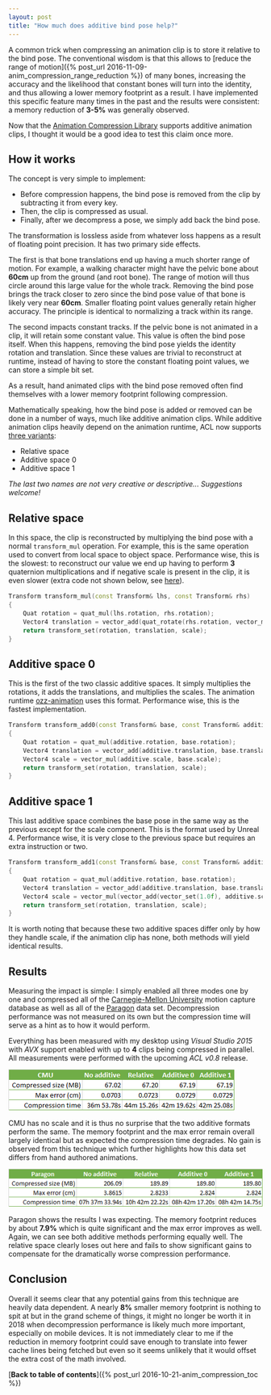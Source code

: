 ```yaml
---
layout: post
title: "How much does additive bind pose help?"
---
```

A common trick when compressing an animation clip is to store it relative to the bind pose. The conventional wisdom is that this allows to [reduce the range of motion]({% post_url 2016-11-09-anim_compression_range_reduction %}) of many bones, increasing the accuracy and the likelihood that constant bones will turn into the identity, and thus allowing a lower memory footprint as a result. I have implemented this specific feature many times in the past and the results were consistent: a memory reduction of **3-5%** was generally observed.

Now that the [Animation Compression Library](https://github.com/nfrechette/acl) supports additive animation clips, I thought it would be a good idea to test this claim once more.

## How it works

The concept is very simple to implement:

*  Before compression happens, the bind pose is removed from the clip by subtracting it from every key.
*  Then, the clip is compressed as usual.
*  Finally, after we decompress a pose, we simply add back the bind pose.

The transformation is lossless aside from whatever loss happens as a result of floating point precision. It has two primary side effects.

The first is that bone translations end up having a much shorter range of motion. For example, a walking character might have the pelvic bone about **60cm** up from the ground (and root bone). The range of motion will thus circle around this large value for the whole track. Removing the bind pose brings the track closer to zero since the bind pose value of that bone is likely very near **60cm**. Smaller floating point values generally retain higher accuracy. The principle is identical to normalizing a track within its range.

The second impacts constant tracks. If the pelvic bone is not animated in a clip, it will retain some constant value. This value is often the bind pose itself. When this happens, removing the bind pose yields the identity rotation and translation. Since these values are trivial to reconstruct at runtime, instead of having to store the constant floating point values, we can store a simple bit set.

As a result, hand animated clips with the bind pose removed often find themselves with a lower memory footprint following compression.

Mathematically speaking, how the bind pose is added or removed can be done in a number of ways, much like additive animation clips. While additive animation clips heavily depend on the animation runtime, ACL now supports [three variants](https://github.com/nfrechette/acl/blob/develop/docs/additive_clips.md):

*  Relative space
*  Additive space 0
*  Additive space 1

*The last two names are not very creative or descriptive... Suggestions welcome!*

## Relative space

In this space, the clip is reconstructed by multiplying the bind pose with a normal `transform_mul` operation. For example, this is the same operation used to convert from local space to object space. Performance wise, this is the slowest: to reconstruct our value we end up having to perform **3** quaternion multiplications and if negative scale is present in the clip, it is even slower (extra code not shown below, see [here](https://github.com/nfrechette/acl/blob/develop/includes/acl/math/transform_32.h)).

```c++
Transform transform_mul(const Transform& lhs, const Transform& rhs)
{
	Quat rotation = quat_mul(lhs.rotation, rhs.rotation);
	Vector4 translation = vector_add(quat_rotate(rhs.rotation, vector_mul(lhs.translation, rhs.scale)), rhs.translation);
	return transform_set(rotation, translation, scale);
}
```

## Additive space 0

This is the first of the two classic additive spaces. It simply multiplies the rotations, it adds the translations, and multiplies the scales. The animation runtime [ozz-animation](http://guillaumeblanc.github.io/ozz-animation/) uses this format. Performance wise, this is the fastest implementation.

```c++
Transform transform_add0(const Transform& base, const Transform& additive)
{
	Quat rotation = quat_mul(additive.rotation, base.rotation);
	Vector4 translation = vector_add(additive.translation, base.translation);
	Vector4 scale = vector_mul(additive.scale, base.scale);
	return transform_set(rotation, translation, scale);
}
```

## Additive space 1

This last additive space combines the base pose in the same way as the previous except for the scale component. This is the format used by Unreal 4. Performance wise, it is very close to the previous space but requires an extra instruction or two.

```c++
Transform transform_add1(const Transform& base, const Transform& additive)
{
	Quat rotation = quat_mul(additive.rotation, base.rotation);
	Vector4 translation = vector_add(additive.translation, base.translation);
	Vector4 scale = vector_mul(vector_add(vector_set(1.0f), additive.scale), base.scale);
	return transform_set(rotation, translation, scale);
}
```

It is worth noting that because these two additive spaces differ only by how they handle scale, if the animation clip has none, both methods will yield identical results.

## Results

Measuring the impact is simple: I simply enabled all three modes one by one and compressed all of the [Carnegie-Mellon University](https://github.com/nfrechette/acl/blob/develop/docs/cmu_performance.md) motion capture database as well as all of the [Paragon](https://github.com/nfrechette/acl/blob/develop/docs/paragon_performance.md) data set. Decompression performance was not measured on its own but the compression time will serve as a hint as to how it would perform.

Everything has been measured with my desktop using *Visual Studio 2015* with *AVX* support enabled with up to **4** clips being compressed in parallel. All measurements were performed with the upcoming *ACL v0.8* release.

![CMU Results](/public/acl/acl_cmu_bind_additive_results.png)

CMU has no scale and it is thus no surprise that the two additive formats perform the same. The memory footprint and the max error remain overall largely identical but as expected the compression time degrades. No gain is observed from this technique which further highlights how this data set differs from hand authored animations.

![Paragon Results](/public/acl/acl_paragon_bind_additive_results.png)

Paragon shows the results I was expecting. The memory footprint reduces by about **7.9%** which is quite significant and the max error improves as well. Again, we can see both additive methods performing equally well. The relative space clearly loses out here and fails to show significant gains to compensate for the dramatically worse compression performance.

## Conclusion

Overall it seems clear that any potential gains from this technique are heavily data dependent. A nearly **8%** smaller memory footprint is nothing to spit at but in the grand scheme of things, it might no longer be worth it in 2018 when decompression performance is likely much more important, especially on mobile devices. It is not immediately clear to me if the reduction in memory footprint could save enough to translate into fewer cache lines being fetched but even so it seems unlikely that it would offset the extra cost of the math involved.

[**Back to table of contents**]({% post_url 2016-10-21-anim_compression_toc %})
